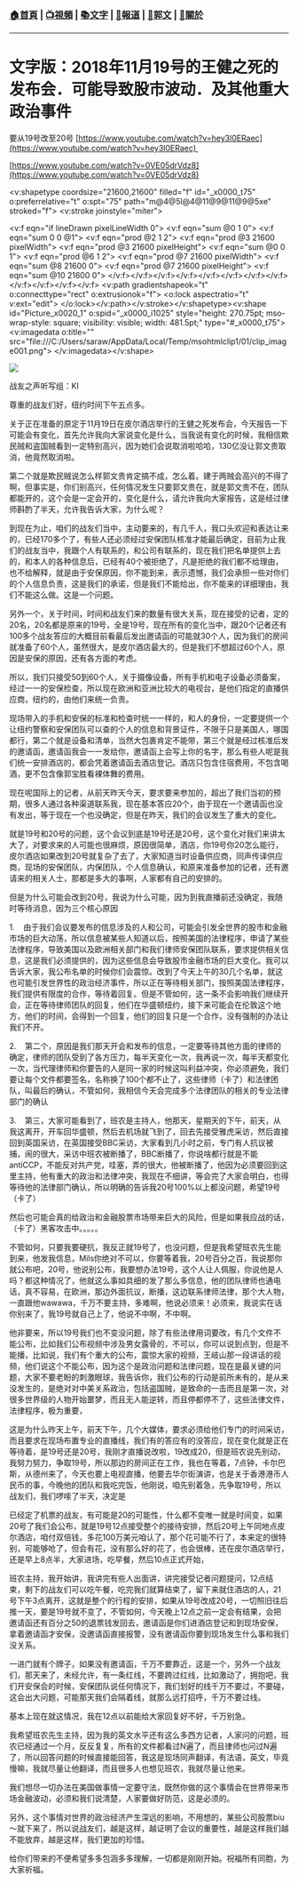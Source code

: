 ###  [:house:首頁](https://github.com/ourhimalayas/home) | [:tv:視頻](https://github.com/ourhimalayas/videos) | [:books:文字](https://github.com/ourhimalayas/txt) | [:newspaper:報道](https://github.com/ourhimalayas/news) | [:eagle:郭文](https://github.com/ourhimalayas/guomedia) | [:pray:關於](https://github.com/ourhimalayas/home/tree/master/about)
---
# 文字版：2018年11月19号的王健之死的发布会．可能导致股市波动．及其他重大政治事件

要从19号改至20号
[https://www.youtube.com/watch?v=hey3l0ERaec](https://www.youtube.com/watch?v=hey3l0ERaec)   

[https://www.youtube.com/watch?v=0VE05drVdz8](https://www.youtube.com/watch?v=0VE05drVdz8)
  

<v:shapetype coordsize="21600,21600" filled="f" id="_x0000_t75" o:preferrelative="t" o:spt="75" path="m@4@5l@4@11@9@11@9@5xe" stroked="f">
 <v:stroke joinstyle="miter">
 
  <v:f eqn="if lineDrawn pixelLineWidth 0">
  <v:f eqn="sum @0 1 0">
  <v:f eqn="sum 0 0 @1">
  <v:f eqn="prod @2 1 2">
  <v:f eqn="prod @3 21600 pixelWidth">
  <v:f eqn="prod @3 21600 pixelHeight">
  <v:f eqn="sum @0 0 1">
  <v:f eqn="prod @6 1 2">
  <v:f eqn="prod @7 21600 pixelWidth">
  <v:f eqn="sum @8 21600 0">
  <v:f eqn="prod @7 21600 pixelHeight">
  <v:f eqn="sum @10 21600 0">
 </v:f></v:f></v:f></v:f></v:f></v:f></v:f></v:f></v:f></v:f></v:f></v:f>
 <v:path gradientshapeok="t" o:connecttype="rect" o:extrusionok="f">
 <o:lock aspectratio="t" v:ext="edit">
</o:lock></v:path></v:stroke></v:shapetype><v:shape id="Picture_x0020_1" o:spid="_x0000_i1025" style="height: 270.75pt; mso-wrap-style: square; visibility: visible; width: 481.5pt;" type="#_x0000_t75">
 <v:imagedata o:title="" src="file:///C:/Users/saraw/AppData/Local/Temp/msohtmlclip1/01/clip_image001.png">
</v:imagedata></v:shape>
  



[![](https://3.bp.blogspot.com/-vjgM-olu7qo/W-2mMw7p0-I/AAAAAAAABJc/zC9xDCcTnds39JtnkNo2yzSlRZtuc_02wCLcBGAs/s400/1.PNG)](https://3.bp.blogspot.com/-vjgM-olu7qo/W-2mMw7p0-I/AAAAAAAABJc/zC9xDCcTnds39JtnkNo2yzSlRZtuc_02wCLcBGAs/s1600/1.PNG)
  
  

战友之声听写组：KI



尊重的战友们好，纽约时间下午五点多。
  

关于正在准备的原定于11月19日在皮尔酒店举行的王健之死发布会，今天报告一下可能会有变化，首先允许我向大家说变化是什么，当我说有变化的时候，我相信欺民贼和盗国贼看到一定特别高兴，因为她们会说取消啦哈哈，130亿没让郭文贵取消，他竟然取消啦。
  

第二个就是欺民贼说怎么样郭文贵肯定搞不成，怎么着。建于两贼会高兴的不得了啊，但事实是，你们别高兴，任何情况发生只要郭文贵在，就是郭文贵不在，团队都能开的，这个会是一定会开的，变化是什么，请允许我向大家报告，这是经过律师斟酌了半天，允许我告诉大家，为什么呢？
  

到现在为止，咱们的战友们当中，主动要来的，有几千人，我口头欢迎和表达让来的，已经170多个了，有些人还必须经过安保团队核准才能最后确定，目前为止我们的战友当中，我跟个人有联系的，和公司有联系的，现在我们把名单提供上去的，和本人的各种信息后，已经有40个被拒绝了，凡是拒绝的我们都不给理由，也不给解释，就是由于安保原因，你不能到来，表示遗憾，我们会承担一些对你们的个人信息负责，这是我们的承诺，但是我们不能给出，你不能来的详细理由，我们不能这么做。这是一个问题。
  

另外一个，关于时间，时间和战友们来的数量有很大关系，现在接受的记者，定的20名，20名都是原来的19号，全是19号，现在所有的变化当中，跟20个记者还有100多个战友答应的大概目前看最后发出邀请函的可能就30个人，因为我们的房间就准备了60个人，虽然很大，是皮尔酒店最大的，但是我们不想超过60个人，原因是安保的原因，还有各方面的考虑。
  

所以，我们只接受50到60个人，关于摄像设备，所有手机和电子设备必须备案，经过一一的安保检查，所以现在欧洲和亚洲比较大的电视台，是他们指定的直播供应商，纽约的，由他们来统一负责。
  

现场带入的手机和安保的标准和检查时统一一样的，和人的身份，一定要提供一个让纽约警察和安保团队可以查的个人的信息和背景证件，不限于只是美国人，哪国都行，第二个就是设备和清单，当然大包裹肯定不能带，第三个就是经过核准后发的邀请函，邀请函我会一一发给你，邀请函上会写上你的名字，那么有些人呢是我们统一安排酒店的，都会凭着邀请函去酒店登记。酒店只包含住宿费用，不包含喝酒，更不包含像郭宝胜看裸体舞的费用。
  

现在呢国际上的记者，从前天昨天今天，要求要来参加的，超出了我们当初的预期，很多人通过各种渠道联系我，现在基本答应20个，由于现在一个邀请函也没有发出，等于现在一个也没确定，但是在昨天，我们的会议发生了重大的变化。
  

就是19号和20号的问题，这个会议到底是19号还是20号，这个变化对我们来讲太大了，对要求来的人可能也很麻烦，原因很简单，酒店，你19号你20怎么能行，皮尔酒店如果改到20号就复杂了去了，大家知道当时设备供应商，同声传译供应商，现场的安保团队，内保团队，个人信息确认，和原来准备参加的记者，还有邀请来的相关人士，那都是多大的事啊，人家都有自己的安排的。
  

但是为什么可能会改到20号，我说为什么可能，因为到我直播前还没确定，我随时等待消息，因为三个核心原因
  

1.    由于我们会议要发布的信息涉及的人和公司，可能会引发全世界的股市和金融市场的巨大动荡，所以信息被某些人知道以后，按照美国的法律程序，申请了某些法律程序，导致美国以及欧洲相关部门和我们律师安保团队联系，要求提供相关信息，这是我们必须提供的，因为这些信息会导致股市金融市场的巨大变化。我可以告诉大家，我公布名单的时候你们会震惊。改到了今天上午的30几个名单，就这也可能引发世界性的政治经济事件，所以正在等待相关部门，按照美国法律程序，我们提供有限度的合作，等待着回复。但是不管如何，这一条不会影响我们继续开会，正在等待律师团队的回复，他们在华盛顿纽约，接下来可能会在伦敦这个地方，他们的时间，会得到一个回复，他们的回复只是一个合作，没有强制的办法让我们不开。
  

2.    第二个，原因是我们那天开会和发布的信息，一定要等待其他方面的律师的确定，律师的团队受到了各方压力，每半天变化一次，我再说一次，每半天都变化一次，当代理律师和你要告的人是同一家的时候这叫利益冲突，你必须避免，我们要让每个文件都要签名，名称换了100个都不止了，这些律师（卡了）和法律团队，叫最后的确认，不管如何，我相信今天会完成多个法律团队的相关的专业法律部门的确认
  

3.    第三，大家可能看到了，班农是主持人，他那天，星期天的下午，前天，从我这离开，开车回华盛顿，然后去机场就飞到了，回去先接受雅虎采访，然后直接回到英国采访，在英国接受BBC采访，大家看到几小时之前，专门有人抗议被捕，闹的很大，采访中班农被断播了，BBC断播了，你说啥都行就是不能antiCCP，不能反对共产党，哇塞，弄的很大，他被断播了，他因为必须要回到这里主持，他有重大的政治和法律冲突，我现在不细讲，等会完了大家会明白，也得等待他的法律部门确认，所以明确的告诉我20号100%以上都没问题，希望19号（卡了）
  

然后也可能会真的给政治和金融股票市场带来巨大的风险，但是如果我应战的话，（卡了）黑客攻击中。。。。。
  

不管如何，只要我要硬抗，我反正就19号了，也没问题，但是我希望班农先生能到来，他发我信息，Mils你绝对不可以，你要等着我，20号百分之百，我说那你就公布吧，20号，他说别公布，我要想办法19号，这个人让人佩服，你说他是人吗？都这种情况了，他就这么事如具细的发了那么多信息，他的团队律师也通电话，真不容易，在欧洲，那边外面抗议，断播，这边联系律师法律，那个大人物，一直跟他wawawa，千万不要主持，多难啊，他说必须来！必须来，我说实在话你别来了，我19号就自己上了，他说不中啊，不中啊。
  

他非要来，所以19号我们也不变没问题，除了有些法律用词要改，有几个文件不能公布，比如我们公布视频中涉及男女露骨的，不可以，你可以说到点到，但是不能播，比如说，我们有个重大的公布，震惊大家的视频，王岐山那一段讲话的视频，他们说这个不能公布，因为这个是政治问题和法律问题，现在是最关键的问题，大家不要老盼的刺激眼球，我告诉你，我们公布的行动是前所未有的，是从来没发生的，是绝对对中美关系政治，包括盗国贼，是致命的一击而且是第一次，对很多世界级的人物开始噩梦，而且无人能逆转，而且停都停不了，这些法律文件，法律程序，极为重要，
  

这是为什么昨天上午，前天下午，几个大媒体，要求必须给他们专门的时间采访，而且要求在现场布置专业的直播线，我们有的答应有的没答应，现在变化就是正在等待着，是19号还是20号，我刚才直播说改啦，19改成20，但是班农说先别动，我努力努力，争取19号，所以那边的房间正在工作，我也在等着，7点钟，卡尔巴斯，从德州来了，今天也要上电视直播，他要去华尔街演讲，也是关于香港港币人民币的事，今晚他的团队和我吃完饭，他刚说，咱先别着急，先争取19号，所以战友们，我们啰嗦了半天，决定是
  

已经定了机票的战友，有可能是20的可能性，什么都不变唯一就是时间变，如果20号了我们会公布，就是19号12点接受整个的接待安排，然后20号上午同地点皮尔酒店，咱付双倍钱，多花100万美元咱认了，那个花可能不行了，本来定的很特别，可能够呛了，但会有花，没有那么好的花了，也会很棒，还在皮尔酒店举行，还是早上8点半，大家进场，吃早餐，然后10点正式开始，
  

班农主持，我开始讲，我讲完有些人出面讲，讲完接受记者问题提问，12点结束，剩下的战友们可以吃午餐，吃完我们就算结束了，留下来就住酒店的人，21号下午3点离开，这就是整个的行程的安排，如果从19号改成20号，一切照旧往后推一天，要是19号就不变了，不管如何，今天晚上12点之前一定会有结果，会把邀请函还有百分之50的退票钱发回去，邀请函是你们进酒店登记和到现场安保，拿着邀请函才安保，没邀请函直接报警，没有邀请函你要到现场发生什么事和我们没关系。
  

一进门就有个牌子，如果没有邀请函，千万不要靠近，这是一个，另外一个战友们，那天来了，未经允许，有一条红线，不要跨过红线，比如激动了，拥抱吧，我们开安保会的时候，安保团队说任何情况下，我们划好的线千万不要过，不要碰，这会出大问题，可能那天我们会隔着线，就那么远打招呼，千万不要过线。
  

基本上现在就这情况，我在12点以前能给大家回复好不好，千万别急。
  

我希望班农先生主持，因为我的英文水平还有这么多西方记者，人家问的问题，班农已经通过一个月，反反复复，所有的文件都看过N遍了，而且律师也问过N遍了，所以回答问题的时候直接能回答，我这是现场同声翻译，有法语，英文，毕竟慢嘛，我就尽量让他翻译，而且很多人也想见班农，我就尽量让他来。
  

我们想尽一切办法在美国做事情一定要守法，既然你做的这个事情会在世界带来市场金融波动，必须和我们说清楚，人家要做好防范，这是必须的。
  

另外，这个事情对世界的政治经济产生深远的影响，不用想的，某些公司股票biu～就下来了，所以说战友们，越是这样，越证明了会议的重要性，越是这样我们越不能放弃，越是这样，我们更加的珍惜。
  

给你们带来的不便希望多多包涵多多理解，一切都是刚刚开始。祝福所有同胞，为大家祈福。
<u></u><sub></sub><sup></sup><strike></strike>